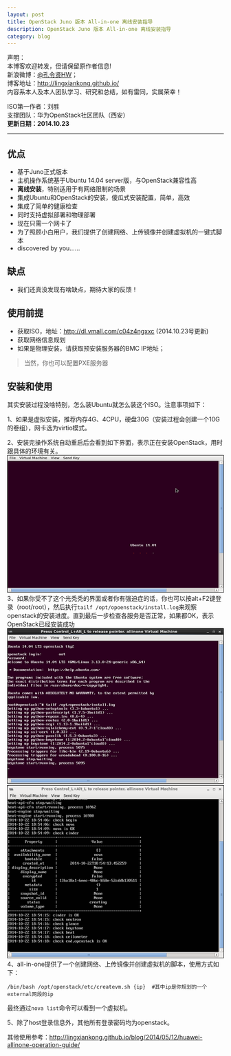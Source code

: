 ```yaml
---
layout: post
title: OpenStack Juno 版本 All-in-one 离线安装指导
description: OpenStack Juno 版本 All-in-one 离线安装指导
category: blog
---
```


声明：  
本博客欢迎转发，但请保留原作者信息!  
新浪微博：[@孔令贤HW](http://weibo.com/lingxiankong)；   
博客地址：<http://lingxiankong.github.io/>  
内容系本人及本人团队学习、研究和总结，如有雷同，实属荣幸！

ISO第一作者：刘胜  
支撑团队：华为OpenStack社区团队（西安）  
**更新日期：2014.10.23**

----------

## 优点
* 基于Juno正式版本
* 主机操作系统基于Ubuntu 14.04 server版，与OpenStack兼容性高
* **离线安装**，特别适用于有网络限制的场景
* 集成Ubuntu和OpenStack的安装，傻瓜式安装配置，简单，高效
* 集成了简单的健康检查
* 同时支持虚拟部署和物理部署
* 现在只需一个网卡了
* 为了照顾小白用户，我们提供了创建网络、上传镜像并创建虚拟机的一键式脚本
* discovered by you……

## 缺点
* 我们还真没发现有啥缺点，期待大家的反馈！

## 使用前提
* 获取ISO，地址：<http://dl.vmall.com/c04z4ngxxc> (2014.10.23号更新)
* 获取网络信息规划
* 如果是物理安装，请获取预安装服务器的BMC IP地址；

> 当然，你也可以配置PXE服务器

## 安装和使用
其实安装过程没啥特别，怎么装Ubuntu就怎么装这个ISO。注意事项如下：

1、如果是虚拟安装，推荐内存4G、4CPU，硬盘30G（安装过程会创建一个10G的卷组），网卡选为virtio模式。  

2、安装完操作系统自动重启后会看到如下界面，表示正在安装OpenStack，用时跟具体的环境有关。  
![](/images/2014-10-16-openstack-juno-allinone/1.png)  
3、如果你受不了这个光秃秃的界面或者你有强迫症的话，你也可以按alt+F2键登录（root/root），然后执行`tailf /opt/opoenstack/install.log`来观察openstack的安装进度。直到最后一步检查各服务是否正常，如果都OK，表示OpenStack已经安装成功  
![](/images/2014-10-16-openstack-juno-allinone/2.png)  
![](/images/2014-10-16-openstack-juno-allinone/3.png)  
4、all-in-one提供了一个创建网络、上传镜像并创建虚拟机的脚本，使用方式如下：  

    /bin/bash /opt/openstack/etc/createvm.sh {ip}  #其中ip是你规划的一个external网段的ip
    
最终通过`nova list`命令可以看到一个虚拟机。

5、除了host登录信息外，其他所有登录密码均为openstack。

其他使用参考：<http://lingxiankong.github.io/blog/2014/05/12/huawei-allinone-operation-guide/>